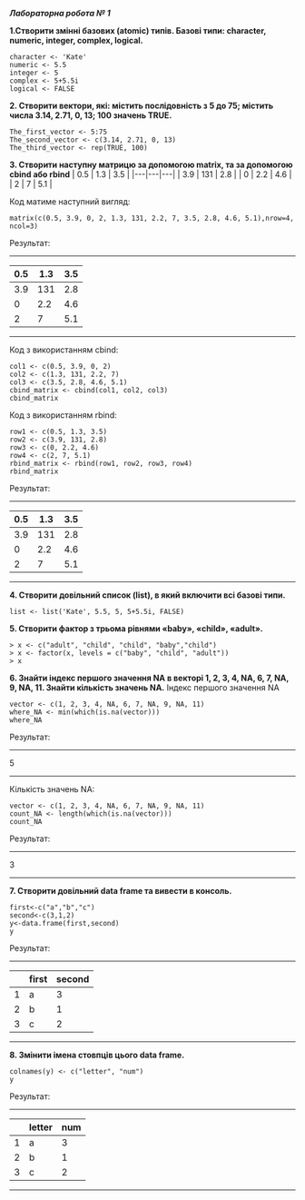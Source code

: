 ***Лабораторна робота № 1***

**1.Створити змінні базових (atomic) типів. Базові типи: character, numeric, integer, complex, logical.**

```
character <- 'Kate' 
numeric <- 5.5
integer <- 5
complex <- 5+5.5i
logical <- FALSE
```
**2. Створити вектори, які: містить послідовність з 5 до 75; містить числа 3.14, 2.71, 0, 13; 100 значень TRUE.**

```
The_first_vector <- 5:75
The_second_vector <- c(3.14, 2.71, 0, 13)
The_third_vector <- rep(TRUE, 100)
```
**3. Створити наступну матрицю за допомогою matrix, та за допомогою cbind або rbind**
| 0.5 | 1.3 | 3.5 |
|---|---|---|
| 3.9 | 131 | 2.8 |
| 0   | 2.2 | 4.6 |
| 2   | 7   | 5.1 |

Код матиме наступний вигляд:
```
matrix(c(0.5, 3.9, 0, 2, 1.3, 131, 2.2, 7, 3.5, 2.8, 4.6, 5.1),nrow=4, ncol=3)
```
Результат:
___
| 0.5 | 1.3 | 3.5 |
|---|---|---|
| 3.9 | 131 | 2.8 |
| 0   | 2.2 | 4.6 |
| 2   | 7   | 5.1 |
___
Код з використанням cbind:
```
col1 <- c(0.5, 3.9, 0, 2)
col2 <- c(1.3, 131, 2.2, 7)
col3 <- c(3.5, 2.8, 4.6, 5.1)
cbind_matrix <- cbind(col1, col2, col3)
cbind_matrix
```
Код з використанням rbind:
```
row1 <- c(0.5, 1.3, 3.5)
row2 <- c(3.9, 131, 2.8)
row3 <- c(0, 2.2, 4.6)
row4 <- c(2, 7, 5.1)
rbind_matrix <- rbind(row1, row2, row3, row4)
rbind_matrix
```
Результат:
___
| 0.5 | 1.3 | 3.5 |
|---|---|---|
| 3.9 | 131 | 2.8 |
| 0   | 2.2 | 4.6 |
| 2   | 7   | 5.1 |
___

**4. Створити довільний список (list), в який включити всі базові типи.**
```
list <- list('Kate', 5.5, 5, 5+5.5i, FALSE)
```
**5. Створити фактор з трьома рівнями «baby», «child», «adult».**
```
> x <- c("adult", "child", "child", "baby","child")
> x <- factor(x, levels = c("baby", "child", "adult"))
> x
```
**6. Знайти індекс першого значення NA в векторі 1, 2, 3, 4, NA, 6, 7, NA, 9, NA, 11. Знайти кількість значень NA.**
Індекс першого значення NA
```
vector <- c(1, 2, 3, 4, NA, 6, 7, NA, 9, NA, 11)
where_NA <- min(which(is.na(vector)))
where_NA
```
Результат:
___
5
___
Кількість значень NA:
```
vector <- c(1, 2, 3, 4, NA, 6, 7, NA, 9, NA, 11)
count_NA <- length(which(is.na(vector)))
count_NA
```
Результат:
___
3
___
**7. Створити довільний data frame та вивести в консоль.**
```
first<-c("a","b","c")
second<-c(3,1,2)
y<-data.frame(first,second)
y
```
Результат:
___
|    |first |second|
|----|------|------|
|1   |a     |3     |
|2   |b     |1     |
|3   |c     |2     |
___
**8. Змінити імена стовпців цього data frame.**
```
colnames(y) <- c("letter", "num")
y
```
Результат:
___
|    |letter |num|
|----|-------|---|
|1   |a      |3  |
|2   |b      |1  |
|3   |c      |2  |
___
